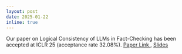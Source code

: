 ```yaml
---
layout: post
date: 2025-01-22
inline: true
---
```

Our paper on Logical Consistency of LLMs in Fact-Checking has been accepted at ICLR 25 (acceptance rate 32.08%). <a href = "https://arxiv.org/pdf/2412.16100"> Paper Link </a> , <a href="{{ '/assets/pdf/iclr25_llm.pdf' | relative_url}}"> Slides </a>
